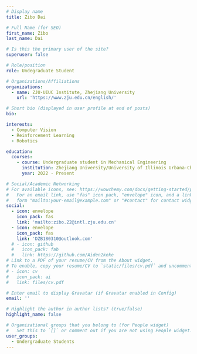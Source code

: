 ```yaml
---
# Display name
title: Zibo Dai

# Full Name (for SEO)
first_name: Zibo
last_name: Dai

# Is this the primary user of the site?
superuser: false

# Role/position
role: Undegraduate Student

# Organizations/Affiliations
organizations:
  - name: ZJU-UIUC Institute, Zhejiang University
    url: 'https://www.zju.edu.cn/english/'

# Short bio (displayed in user profile at end of posts)
bio:

interests:
  - Computer Vision
  - Reinforcement Learning
  - Robotics

education:
  courses:
    - course: Undergraduate student in Mechanical Engineering
      institution: Zhejiang University/University of Illinois Urbana-Champaign
      year: 2022 - Present

# Social/Academic Networking
# For available icons, see: https://wowchemy.com/docs/getting-started/page-builder/#icons
#   For an email link, use "fas" icon pack, "envelope" icon, and a link in the
#   form "mailto:your-email@example.com" or "#contact" for contact widget.
social:
  - icon: envelope
    icon_pack: fas
    link: 'mailto:zibo.22@intl.zju.edu.cn'
  - icon: envelope
    icon_pack: fas
    link: 'DZB180310@outlook.com'
  # - icon: github
  #   icon_pack: fab
  #   link: https://github.com/Aiden2keke
# Link to a PDF of your resume/CV from the About widget.
# To enable, copy your resume/CV to `static/files/cv.pdf` and uncomment the lines below.
# - icon: cv
#   icon_pack: ai
#   link: files/cv.pdf

# Enter email to display Gravatar (if Gravatar enabled in Config)
email: ''

# Highlight the author in author lists? (true/false)
highlight_name: false

# Organizational groups that you belong to (for People widget)
#   Set this to `[]` or comment out if you are not using People widget.
user_groups:
  - Undergraduate Students
---
```


